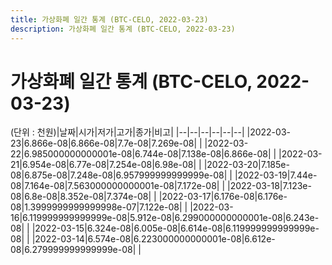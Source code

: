 ```yaml
---
title: 가상화폐 일간 통계 (BTC-CELO, 2022-03-23)
description: 가상화폐 일간 통계 (BTC-CELO, 2022-03-23)
---
```


가상화폐 일간 통계 (BTC-CELO, 2022-03-23)
===

(단위 : 천원)|날짜|시가|저가|고가|종가|비고|
|--|--|--|--|--|--|
|2022-03-23|6.866e-08|6.866e-08|7.7e-08|7.269e-08|    |
|2022-03-22|6.985000000000001e-08|6.744e-08|7.138e-08|6.866e-08|    |
|2022-03-21|6.954e-08|6.77e-08|7.254e-08|6.98e-08|    |
|2022-03-20|7.185e-08|6.875e-08|7.248e-08|6.957999999999999e-08|    |
|2022-03-19|7.44e-08|7.164e-08|7.563000000000001e-08|7.172e-08|    |
|2022-03-18|7.123e-08|6.8e-08|8.352e-08|7.374e-08|    |
|2022-03-17|6.176e-08|6.176e-08|1.3999999999999998e-07|7.122e-08|    |
|2022-03-16|6.119999999999999e-08|5.912e-08|6.299000000000001e-08|6.243e-08|    |
|2022-03-15|6.324e-08|6.005e-08|6.614e-08|6.119999999999999e-08|    |
|2022-03-14|6.574e-08|6.223000000000001e-08|6.612e-08|6.279999999999999e-08|    |

